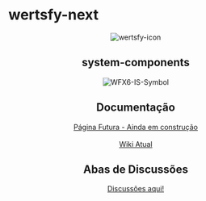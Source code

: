 # wertsfy-next

<div align="center">


  ![wertsfy-icon](https://github.com/humbanew/wertsfy-next/assets/59739253/a6a349db-e60a-46f2-850a-11344b1fa847)


  ## system-components
  
  ![WFX6-IS-Symbol](https://github.com/humbanew/wertsfy-next/assets/59739253/ef9d37c0-fb14-4e1f-93d1-48301268873f)

<div>

## Documentação

  [Página Futura - Ainda em construção](https://humbanew.com.br/wertsfy)<br><br>
  [Wiki Atual](https://github.com/humbanew/wertsfy/wiki)

## Abas de Discussões

<a href="https://github.com/humbanew/wertsfy/discussions">Discussões aqui!</a>
